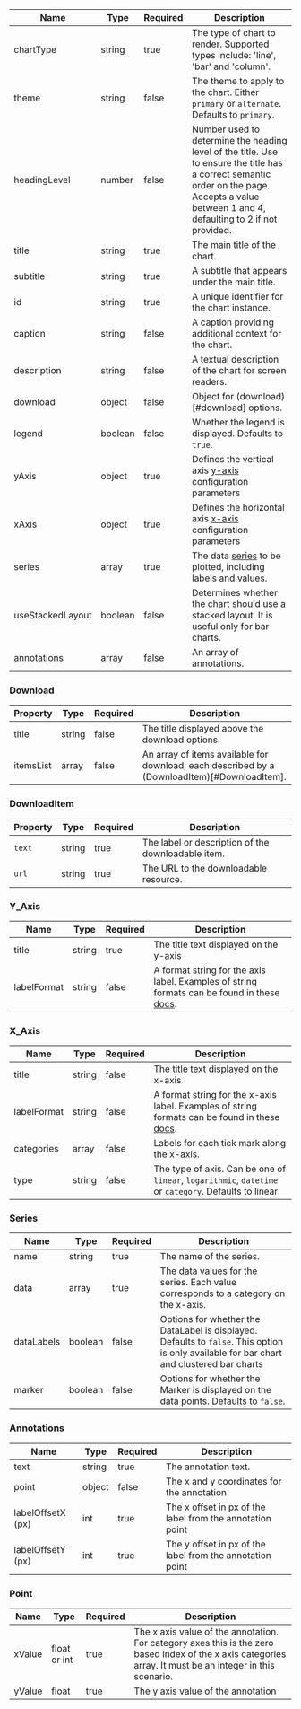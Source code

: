 | Name             | Type    | Required | Description                                                                                                                                                                                  |
| ---------------- | ------- | -------- | -------------------------------------------------------------------------------------------------------------------------------------------------------------------------------------------- |
| chartType        | string  | true     | The type of chart to render. Supported types include: 'line', 'bar' and 'column'.                                                                                                            |
| theme            | string  | false    | The theme to apply to the chart. Either `primary` or `alternate`. Defaults to `primary`.                                                                                                     |
| headingLevel     | number  | false    | Number used to determine the heading level of the title. Use to ensure the title has a correct semantic order on the page. Accepts a value between 1 and 4, defaulting to 2 if not provided. |
| title            | string  | true     | The main title of the chart.                                                                                                                                                                 |
| subtitle         | string  | true     | A subtitle that appears under the main title.                                                                                                                                                |
| id               | string  | true     | A unique identifier for the chart instance.                                                                                                                                                  |
| caption          | string  | false    | A caption providing additional context for the chart.                                                                                                                                        |
| description      | string  | false    | A textual description of the chart for screen readers.                                                                                                                                       |
| download         | object  | false    | Object for (download)[#download] options.                                                                                                                                                    |
| legend           | boolean | false    | Whether the legend is displayed. Defaults to `true`.                                                                                                                                         |
| yAxis            | object  | true     | Defines the vertical axis [y-axis](#y_axis) configuration parameters                                                                                                                         |
| xAxis            | object  | true     | Defines the horizontal axis [x-axis](#x_axis) configuration parameters                                                                                                                       |
| series           | array   | true     | The data [series](#series) to be plotted, including labels and values.                                                                                                                       |
| useStackedLayout | boolean | false    | Determines whether the chart should use a stacked layout. It is useful only for bar charts.                                                                                                  |
| annotations      | array   | false    | An array of annotations.                                                                                                                                                                     |

### Download

| Property  | Type   | Required | Description                                                                                  |
| --------- | ------ | -------- | -------------------------------------------------------------------------------------------- |
| title     | string | false    | The title displayed above the download options.                                              |
| itemsList | array  | false    | An array of items available for download, each described by a (DownloadItem)[#DownloadItem]. |

### DownloadItem

| Property | Type   | Required | Description                                        |
| -------- | ------ | -------- | -------------------------------------------------- |
| `text`   | string | true     | The label or description of the downloadable item. |
| `url`    | string | true     | The URL to the downloadable resource.              |

### Y_Axis

| Name        | Type   | Required | Description                                                                                                                                             |
| ----------- | ------ | -------- | ------------------------------------------------------------------------------------------------------------------------------------------------------- |
| title       | string | true     | The title text displayed on the y-axis                                                                                                                  |
| labelFormat | string | false    | A format string for the axis label. Examples of string formats can be found in these [docs](https://www.highcharts.com/docs/chart-concepts/templating). |

### X_Axis

| Name        | Type   | Required | Description                                                                                                                                               |
| ----------- | ------ | -------- | --------------------------------------------------------------------------------------------------------------------------------------------------------- |
| title       | string | false    | The title text displayed on the x-axis                                                                                                                    |
| labelFormat | string | false    | A format string for the x-axis label. Examples of string formats can be found in these [docs](https://www.highcharts.com/docs/chart-concepts/templating). |
| categories  | array  | false    | Labels for each tick mark along the x-axis.                                                                                                               |
| type        | string | false    | The type of axis. Can be one of `linear`, `logarithmic`, `datetime` or `category`. Defaults to linear.                                                    |

### Series

| Name       | Type    | Required | Description                                                                                                                               |
| ---------- | ------- | -------- | ----------------------------------------------------------------------------------------------------------------------------------------- |
| name       | string  | true     | The name of the series.                                                                                                                   |
| data       | array   | true     | The data values for the series. Each value corresponds to a category on the x-axis.                                                       |
| dataLabels | boolean | false    | Options for whether the DataLabel is displayed. Defaults to `false`. This option is only available for bar chart and clustered bar charts |
| marker     | boolean | false    | Options for whether the Marker is displayed on the data points. Defaults to `false`.                                                      |

### Annotations

| Name              | Type   | Required | Description                                               |
| ----------------- | ------ | -------- | --------------------------------------------------------- |
| text              | string | true     | The annotation text.                                      |
| point             | object | false    | The x and y coordinates for the annotation                |
| labelOffsetX (px) | int    | true     | The x offset in px of the label from the annotation point |
| labelOffsetY (px) | int    | true     | The y offset in px of the label from the annotation point |

### Point

| Name   | Type         | Required | Description                                                                                                                                                |
| ------ | ------------ | -------- | ---------------------------------------------------------------------------------------------------------------------------------------------------------- |
| xValue | float or int | true     | The x axis value of the annotation. For category axes this is the zero based index of the x axis categories array. It must be an integer in this scenario. |
| yValue | float        | true     | The y axis value of the annotation                                                                                                                         |
